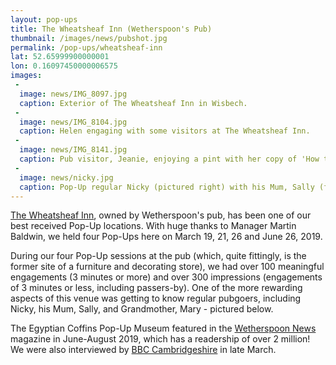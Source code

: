 ```yaml
---
layout: pop-ups
title: The Wheatsheaf Inn (Wetherspoon's Pub)
thumbnail: /images/news/pubshot.jpg
permalink: /pop-ups/wheatsheaf-inn
lat: 52.65999900000001
lon: 0.16097450000006575
images:
 -
  image: news/IMG_8097.jpg
  caption: Exterior of The Wheatsheaf Inn in Wisbech.
 -
  image: news/IMG_8104.jpg
  caption: Helen engaging with some visitors at The Wheatsheaf Inn.
 -
  image: news/IMG_8141.jpg
  caption: Pub visitor, Jeanie, enjoying a pint with her copy of 'How to Make an Egyptian Coffin'.
 -
  image: news/nicky.jpg
  caption: Pop-Up regular Nicky (pictured right) with his Mum, Sally (far left) and grandma, Mary (centre).
---
```


[The Wheatsheaf Inn](https://www.jdwetherspoon.com/pubs/all-pubs/england/cambridgeshire/the-wheatsheaf-inn-wisbech), owned by Wetherspoon's pub, has been one of our best received Pop-Up locations. With huge thanks to Manager Martin Baldwin, we held four Pop-Ups here on March 19, 21, 26 and June 26, 2019. 

During our four Pop-Up sessions at the pub (which, quite fittingly, is the former site of a furniture and decorating store), we had over 100 meaningful engagements (3 minutes or more) and over 300 impressions (engagements of 3 minutes or less, including passers-by). One of the more rewarding aspects of this venue was getting to know regular pubgoers, including Nicky, his Mum, Sally, and Grandmother, Mary - pictured below.  

The Egyptian Coffins Pop-Up Museum featured in the [Wetherspoon News](https://egyptiancoffins.org/news/wetherspoonnews) magazine in June-August 2019, which has a readership of over 2 million! We were also interviewed by [BBC Cambridgeshire](https://www.bbc.co.uk/news/uk-england-cambridgeshire-47720757) in late March.
